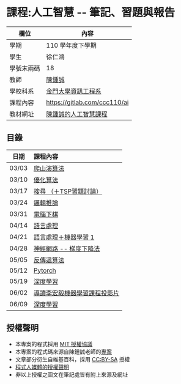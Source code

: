 # 課程:人工智慧 -- 筆記、習題與報告

欄位 | 內容
-----|--------
學期 | 110 學年度下學期
學生 |  徐仁鴻
學號末兩碼 | 18
教師 | [陳鍾誠](https://www.nqu.edu.tw/educsie/index.php?act=blog&code=list&ids=4)
學校科系 | [金門大學資訊工程系](https://www.nqu.edu.tw/educsie/index.php)
課程內容 | https://gitlab.com/ccc110/ai
教材網址 | [陳鍾誠的人工智慧課程](https://kinmen6.com/root/%E9%99%B3%E9%8D%BE%E8%AA%A0/%E8%AA%B2%E7%A8%8B/%E4%BA%BA%E5%B7%A5%E6%99%BA%E6%85%A7/README.md)
## 目錄
| 日期        | 課程內容   |
| --------   | :-----  |
| 03/03     | [爬山演算法](note/03/03.md) |
| 03/10     | [優化算法](note/03/10.md) |
| 03/17     | [搜尋 （＋TSP習題討論）](note/03/17.md) |
| 03/24     | [邏輯推論](note/03/24.md) |
| 03/31     | [電腦下棋](note/03/31.md) |
| 04/14     | [語言處理](note/04/14.md) |
| 04/21     | [語言處理＋機器學習 1](note/04/21.md) |
| 04/28     | [神經網路 -- 梯度下降法](note/04/28.md) |
| 05/05     | [反傳遞算法](note/05/05.md) |
| 05/12     | [Pytorch](note/05/12.md) |
| 05/19     | [深度學習](note/05/19.md) |
| 06/02     | [導讀李宏毅機器學習課程投影片](note/05/19.md) |
| 06/09     | [深度學習](note/05/19.md) |
## 授權聲明
* 本專案的程式採用 [MIT 授權協議](https://opensource.org/licenses/MIT)  
* 本專案的程式碼來源自陳鍾誠老師的[專案](https://gitlab.com/ccc110/ai)
* 文章部分衍生自維基百科，採用 [CC:BY-SA](https://zh.wikipedia.org/zh-hant/Wikipedia%3ACC_BY-SA_3.0%E5%8D%8F%E8%AE%AE%E6%96%87%E6%9C%AC) 授權  
* [程式人媒體的授權聲明](http://ww1.programmermedia.org/)  
* 非以上授權之圖文在筆記處皆有附上來源及網址